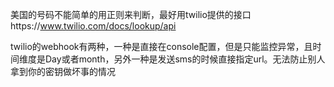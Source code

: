 美国的号码不能简单的用正则来判断，最好用twilio提供的接口https://www.twilio.com/docs/lookup/api



twilio的webhook有两种，一种是直接在console配置，但是只能监控异常，且时间维度是Day或者month，另外一种是发送sms的时候直接指定url。无法防止别人拿到你的密钥做坏事的情况